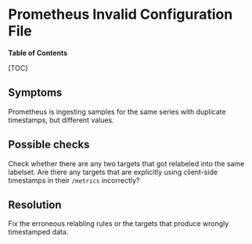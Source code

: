 # Prometheus Invalid Configuration File

**Table of Contents**

[TOC]

## Symptoms

Prometheus is ingesting samples for the same series with duplicate timestamps,
but different values.

## Possible checks

Check whether there are any two targets that got relabeled into the same labelset.
Are there any targets that are explicitly using client-side timestamps in their
`/metrics` incorrectly?

## Resolution

Fix the erroneous relabling rules or the targets that produce wrongly timestamped
data.
